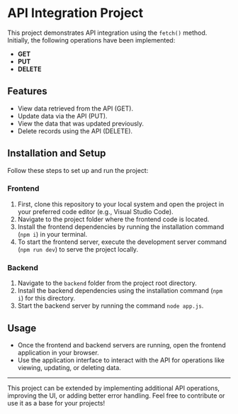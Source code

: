 # API Integration Project

This project demonstrates API integration using the `fetch()` method. Initially, the following operations have been implemented:

- **GET**
- **PUT**
- **DELETE**

## Features

- View data retrieved from the API (GET).
- Update data via the API (PUT).
- View the data that was updated previously.
- Delete records using the API (DELETE).

## Installation and Setup

Follow these steps to set up and run the project:

### Frontend

1. First, clone this repository to your local system and open the project in your preferred code editor (e.g., Visual Studio Code).
2. Navigate to the project folder where the frontend code is located.
3. Install the frontend dependencies by running the installation command (`npm i`) in your terminal.
4. To start the frontend server, execute the development server command (`npm run dev`) to serve the project locally.

### Backend

1. Navigate to the `backend` folder from the project root directory.
2. Install the backend dependencies using the installation command (`npm i`) for this directory.
3. Start the backend server by running the command `node app.js`.

## Usage

- Once the frontend and backend servers are running, open the frontend application in your browser.
- Use the application interface to interact with the API for operations like viewing, updating, or deleting data.

---

This project can be extended by implementing additional API operations, improving the UI, or adding better error handling. Feel free to contribute or use it as a base for your projects!
